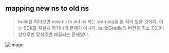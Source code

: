## mapping new ns to old ns
> build를 하다보면 new ns to old ns 라는 warning을 본 적이 있을 것이다.
> 이는 SDK를 재설치 하거나의 문제가 아니다.
> buildGradle의 버전을 최소 7.0.1이상으로만 맞춰주면 해결되는 문제였다.

![image](https://user-images.githubusercontent.com/90611410/152669585-234be927-ae7c-489c-abc2-5e5921ec7890.png)

